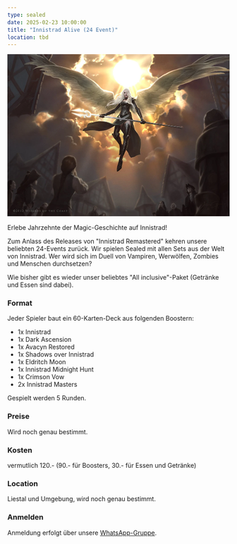 ```yaml
---
type: sealed
date: 2025-02-23 10:00:00
title: "Innistrad Alive (24 Event)"
location: tbd
---
```


![Innistrad Alive](/assets/img/innistrad-alive-2025.webp)

Erlebe Jahrzehnte der Magic-Geschichte auf Innistrad!

Zum Anlass des Releases von "Innistrad Remastered" kehren unsere beliebten 24-Events zurück.
Wir spielen Sealed mit allen Sets aus der Welt von Innistrad.
Wer wird sich im Duell von Vampiren, Werwölfen, Zombies und Menschen durchsetzen?

Wie bisher gibt es wieder unser beliebtes "All inclusive"-Paket (Getränke und Essen sind dabei).

### Format
Jeder Spieler baut ein 60-Karten-Deck aus folgenden Boostern:
* 1x Innistrad
* 1x Dark Ascension
* 1x Avacyn Restored
* 1x Shadows over Innistrad
* 1x Eldritch Moon
* 1x Innistrad Midnight Hunt
* 1x Crimson Vow
* 2x Innistrad Masters

Gespielt werden 5 Runden.

### Preise
Wird noch genau bestimmt.

### Kosten
vermutlich 120.- (90.- für Boosters, 30.- für Essen und Getränke)

### Location
Liestal und Umgebung, wird noch genau bestimmt.

### Anmelden
Anmeldung erfolgt über unsere [WhatsApp-Gruppe](https://chat.whatsapp.com/HQ7IINFrZB63esDNRqsIUw).
